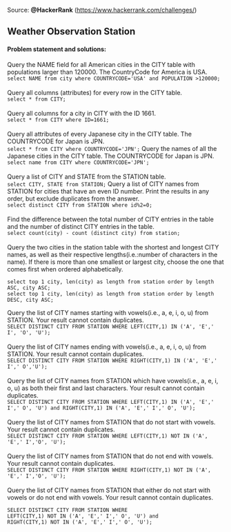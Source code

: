 Source: <b>@HackerRank</b> (https://www.hackerrank.com/challenges/)

## Weather Observation Station
#### Problem statement and solutions: 
Query the NAME field for all American cities in the CITY table with populations larger than 120000. The CountryCode for America is USA.<br>
```` select NAME from city where COUNTRYCODE='USA' and POPULATION >120000; ````
<br> <br>
Query all columns (attributes) for every row in the CITY table.<br>
``` select * from CITY; ```
<br><br>
Query all columns for a city in CITY with the ID 1661. <br>
``` select * from CITY where ID=1661; ```
<br><br>
Query all attributes of every Japanese city in the CITY table. The COUNTRYCODE for Japan is JPN.<br>
``` select * from CITY where COUNTRYCODE='JPN'; ```
Query the names of all the Japanese cities in the CITY table. The COUNTRYCODE for Japan is JPN.<br>
``` select name from CITY where COUNTRYCODE='JPN'; ```
<br><br>
Query a list of CITY and STATE from the STATION table.<br>
``` select CITY, STATE from STATION; ```
Query a list of CITY names from STATION for cities that have an even ID number. Print the results in any order, but exclude duplicates from the answer.<br>
``` select distinct CITY from STATION where id%2=0; ```
<br><br>
Find the difference between the total number of CITY entries in the table and the number of distinct CITY entries in the table.<br>
``` select count(city) - count (distinct city) from station; ```
<br><br>
Query the two cities in the station table with the shortest and longest CITY names, as well as their respective lengths(i.e.:number of characters in the name). If there is more than one smallest or largest city, choose the one that comes first when ordered alphabetically.<br>
```
select top 1 city, len(city) as length from station order by length ASC, city ASC; 
select top 1 city, len(city) as length from station order by length DESC, city ASC;
```
Query the list of CITY names starting with vowels(i.e., a, e, i, o, u) from STATION. Your result cannot contain duplicates.<br>
``` SELECT DISTINCT CITY FROM STATION WHERE LEFT(CITY,1) IN ('A', 'E',' I', 'O', 'U'); ```
<br><br>
Query the list of CITY names ending with vowels(i.e., a, e, i, o, u) from STATION. Your result cannot contain duplicates.<br>
``` SELECT DISTINCT CITY FROM STATION WHERE RIGHT(CITY,1) IN ('A', 'E',' I',' O','U'); ```
<br><br>
Query the list of CITY names from STATION which have vowels(i.e., a, e, i, o, u) as both their first and last characters. Your result cannot contain duplicates.<br>
``` SELECT DISTINCT CITY FROM STATION WHERE LEFT(CITY,1) IN ('A', 'E',' I',' O', 'U') and RIGHT(CITY,1) IN ('A', 'E',' I',' O', 'U'); ```
<br><br>
Query the list of CITY names from STATION that do not start with vowels. Your result cannot contain duplicates.<br>
``` SELECT DISTINCT CITY FROM STATION WHERE LEFT(CITY,1) NOT IN ('A', 'E',' I','O', 'U'); ```
<br><br>
Query the list of CITY names from STATION that do not end with vowels. Your result cannot contain duplicates.<br>
``` SELECT DISTINCT CITY FROM STATION WHERE RIGHT(CITY,1) NOT IN ('A', 'E',' I','O', 'U'); ```
<br><br>
Query the list of CITY names from STATION that either do not start with vowels or do not end with vowels. Your result cannot contain duplicates.<br>
```
SELECT DISTINCT CITY FROM STATION WHERE
LEFT(CITY,1) NOT IN ('A', 'E',' I',' O', 'U') and
RIGHT(CITY,1) NOT IN ('A', 'E',' I',' O', 'U');
```
